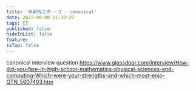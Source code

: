 ```yaml
---
title: '带薪找工作 - 1 - canonical'
date: 2022-08-08 11:30:27
tags: []
published: false
hideInList: false
feature: 
isTop: false
---
```



canonical interview question
https://www.glassdoor.com/Interview/How-did-you-fare-in-high-school-mathematics-physical-sciences-and-computing-Which-were-your-strengths-and-which-most-enjo-QTN_5607403.htm